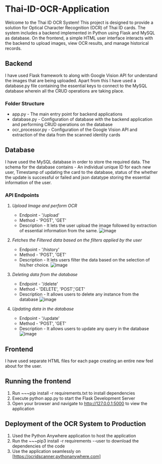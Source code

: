 # Thai-ID-OCR-Application

Welcome to the Thai ID OCR System! This project is designed to provide a solution for Optical Character Recognition (OCR) of Thai ID cards. The system includes a backend implemented in Python using Flask and MySQL as database. On the frontend, a simple HTML user interface interacts with the backend to upload images, view OCR results, and manage historical records.

## Backend
I have used Flask framework to along with Google Vision API for understand the images that are being uploaded. Apart from this I have used a database.py file containing the essential keys to connect to the MySQL database wherein all the CRUD operations are taking place.

### Folder Structure

- app.py - The main entry point for backend applications
- database.py - Configuration of database with the backend application and performing CRUD operations on the database
- ocr_processor.py - Configuration of the Google Vision API and extraction of the data from the scanned identity cards

## Database
I have used the MySQL database in order to store the required data. The schema for the database contains - An individual unique ID for each new user, Timestamp of updating the card to the database, status of the whether the update is successful or failed and json datatype storing the essential information of the user.

### API Endpoints

1. *Upload Image and perform OCR*
   - Endpoint - '/upload'
   - Method - 'POST', 'GET'
   - Description - It lets the user upload the image followed by extraction of essential information from the same.
     ![image](https://github.com/aryankasat/Thai-ID-OCR-Application/assets/33005008/65fdd41c-9880-461a-8cee-dd84e931de18)

2. *Fetches the Filtered data based on the filters applied by the user*
   - Endpoint - '/history'
   - Method - 'POST', 'GET'
   - Description - It lets users filter the data based on the selection of his/her choice.
     ![image](https://github.com/aryankasat/Thai-ID-OCR-Application/assets/33005008/1f5a0ede-ba06-4152-b097-5cd5170237fe)

  
3. *Deleting data from the database*
    - Endpoint - '/delete'
    - Method - 'DELETE', 'POST','GET'
    - Description - It allows users to delete any instance from the database
      ![image](https://github.com/aryankasat/Thai-ID-OCR-Application/assets/33005008/4aa910f6-2279-4274-ad58-d2e17f860f28)

4. *Updating data in the database*
     - Endpoint - '/update'
     - Method - 'POST', 'GET'
     - Description - It allows users to update any query in the database
       ![image](https://github.com/aryankasat/Thai-ID-OCR-Application/assets/33005008/7182b875-f7c5-4d9b-9d6b-28257cfb86d7)

## Frontend
I have used separate HTML files for each page creating an entire new feel about for the user.

## Running the frontend 
1. Run ~~~pip install -r requirements.txt to install dependencies
2. Execute python app.py to start the Flask Development Server
3. Open your browser and navigate to http://127.0.0.1:5000 to view the application

## Deployment of the OCR System to Production
1. Used the Python Anywhere application to host the application
2. Run the ~~~pip3 install -r requirements --user to download the dependencies of the code
3. Use the application seamlessly on [https://ocridscanner.pythonanywhere.com]
